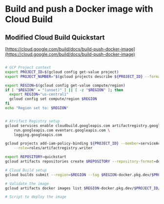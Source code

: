 # Build and push a Docker image with Cloud Build

## Modified Cloud Build Quickstart

[https://cloud.google.com/build/docs/build-push-docker-image](https://cloud.google.com/build/docs/build-push-docker-image)


```bash

# GCP Project context
export PROJECT_ID=$(gcloud config get-value project)
export PROJECT_NUMBER="$(gcloud projects describe ${PROJECT_ID} --format='get(projectNumber)')"

export REGION=$(gcloud config get-value compute/region)
if [ "$REGION" = "(unset)" ] || [ -z "$REGION" ]; then
  export REGION="us-central1"
  gcloud config set compute/region $REGION
fi
echo "Region set to: $REGION"


# Atrifact Registry setup
gcloud services enable cloudbuild.googleapis.com artifactregistry.googleapis.com \
    run.googleapis.com eventarc.googleapis.com \
    logging.googleapis.com

gcloud projects add-iam-policy-binding ${PROJECT_ID} --member=serviceAccount:${PROJECT_NUMBER}@cloudbuild.gserviceaccount.com \
    --role=roles/artifactregistry.writer

export REPOSITORY=quickstart
gcloud artifacts repositories create $REPOSITORY --repository-format=docker --location=$REGION --description="Docker repo"

# Cloud Build setup
gcloud builds submit --region=$REGION --tag $REGION-docker.pkg.dev/$PROJECT_ID/$REPOSITORY/quickstart-image:tag1

# Validate the image
gcloud artifacts docker images list $REGION-docker.pkg.dev/$PROJECT_ID/$REPOSITORY --include-tags

# Script to deploy the image
